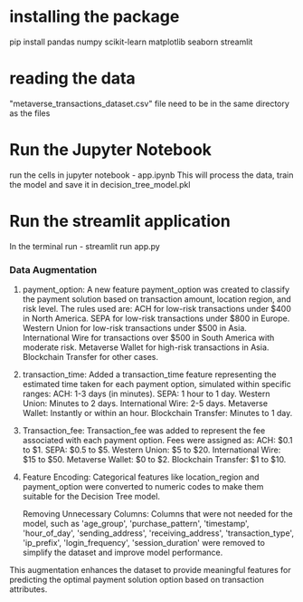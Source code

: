# installing the package
pip install pandas numpy scikit-learn matplotlib seaborn streamlit

# reading the data
"metaverse_transactions_dataset.csv" file need to be in the same directory as the files

# Run the Jupyter Notebook
run the cells in jupyter notebook - app.ipynb
This will process the data, train the model and save it in decision_tree_model.pkl

# Run the streamlit application
In the terminal run - streamlit run app.py

### Data Augmentation

1) payment_option: A new feature payment_option was created to classify the payment solution based on transaction amount, location region, and risk level. The rules used are:
    ACH for low-risk transactions under $400 in North America.
    SEPA for low-risk transactions under $800 in Europe.
    Western Union for low-risk transactions under $500 in Asia.
    International Wire for transactions over $500 in South America with moderate risk.
    Metaverse Wallet for high-risk transactions in Asia.
    Blockchain Transfer for other cases.
2) transaction_time: Added a transaction_time feature representing the estimated time taken for each payment option, simulated within specific ranges:
    ACH: 1-3 days (in minutes).
    SEPA: 1 hour to 1 day.
    Western Union: Minutes to 2 days.
    International Wire: 2-5 days.
    Metaverse Wallet: Instantly or within an hour.
    Blockchain Transfer: Minutes to 1 day.
3) Transaction_fee: Transaction_fee was added to represent the fee associated with each payment option. Fees were assigned as:
    ACH: $0.1 to $1.
    SEPA: $0.5 to $5.
    Western Union: $5 to $20.
    International Wire: $15 to $50.
    Metaverse Wallet: $0 to $2.
    Blockchain Transfer: $1 to $10.

4) Feature Encoding: 
    Categorical features like location_region and payment_option were converted to numeric codes to make them suitable for the Decision Tree model.
    
    Removing Unnecessary Columns: Columns that were not needed for the model, such as 'age_group', 'purchase_pattern', 'timestamp', 'hour_of_day', 'sending_address', 'receiving_address', 'transaction_type', 'ip_prefix', 'login_frequency', 'session_duration' were removed to simplify the dataset and improve model performance.

This augmentation enhances the dataset to provide meaningful features for predicting the optimal payment solution option based on transaction attributes.







